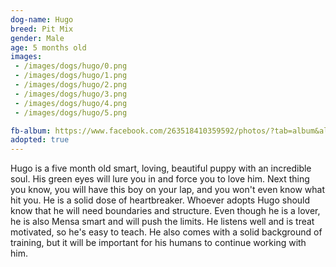 ```yaml
---
dog-name: Hugo
breed: Pit Mix
gender: Male
age: 5 months old
images:
 - /images/dogs/hugo/0.png
 - /images/dogs/hugo/1.png
 - /images/dogs/hugo/2.png
 - /images/dogs/hugo/3.png
 - /images/dogs/hugo/4.png
 - /images/dogs/hugo/5.png

fb-album: https://www.facebook.com/263518410359592/photos/?tab=album&album_id=1332112363500186
adopted: true
---
```

Hugo is a five month old smart, loving, beautiful puppy with an incredible soul. His green eyes will lure you in and force you to love him. Next thing you know, you will have this boy on your lap, and you won't even know what hit you. He is a solid dose of heartbreaker. Whoever adopts Hugo should know that he will need boundaries and structure. Even though he is a lover, he is also Mensa smart and will push the limits. He listens well and is treat motivated, so he's easy to teach. He also comes with a solid background of training, but it will be important for his humans to continue working with him.

